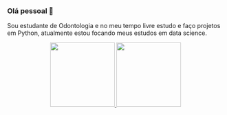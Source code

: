 ### Olá pessoal 👋

Sou estudante de Odontologia e no meu tempo livre estudo e faço projetos em Python, atualmente estou focando meus estudos em data science.

<div align="center">
  <a href="https://github.com/rafaballerini">
  <img height="150em" src="https://github-readme-stats.vercel.app/api?username=fabianojanisch&show_icons=true&theme=dracula&include_all_commits=true&count_private=true"/>
  <img height="150em" src="https://github-readme-stats.vercel.app/api/top-langs/?username=fabianojanisch&layout=compact&langs_count=5&theme=dracula"/>
</div>

